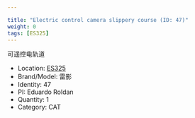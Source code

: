 ```yaml
---

title: "Electric control camera slippery course (ID: 47)"
weight: 0
tags: [ES325]
---
```


可遥控电轨道

<!--more-->



- Location: [ES325](../../tags/es325)
- Brand/Model: 雷影
- Identity: 47
- PI: Eduardo Roldan
- Quantity: 1
- Category: CAT






